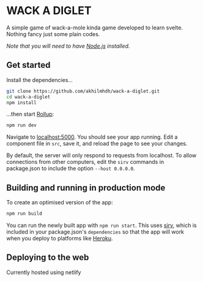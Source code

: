 # WACK A DIGLET

A simple game of wack-a-mole kinda game developed to learn svelte. Nothing fancy just some plain codes.

*Note that you will need to have [Node.js](https://nodejs.org) installed.*

## Get started

Install the dependencies...

```bash
git clone https://github.com/akhilmhdh/wack-a-diglet.git
cd wack-a-diglet
npm install
```

...then start [Rollup](https://rollupjs.org):

```bash
npm run dev
```

Navigate to [localhost:5000](http://localhost:5000). You should see your app running. Edit a component file in `src`, save it, and reload the page to see your changes.

By default, the server will only respond to requests from localhost. To allow connections from other computers, edit the `sirv` commands in package.json to include the option `--host 0.0.0.0`.


## Building and running in production mode

To create an optimised version of the app:

```bash
npm run build
```

You can run the newly built app with `npm run start`. This uses [sirv](https://github.com/lukeed/sirv), which is included in your package.json's `dependencies` so that the app will work when you deploy to platforms like [Heroku](https://heroku.com).

## Deploying to the web

Currently hosted using netlify
